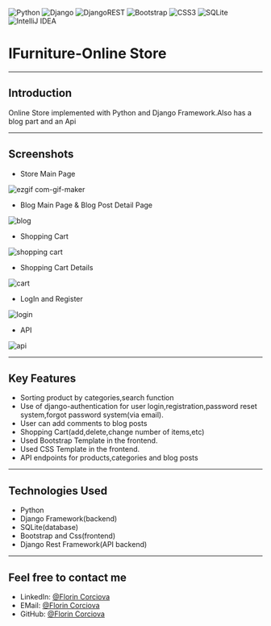 ![Python](https://img.shields.io/badge/python-3670A0?style=for-the-badge&logo=python&logoColor=ffdd54)  ![Django](https://img.shields.io/badge/django-%23092E20.svg?style=for-the-badge&logo=django&logoColor=white)   ![DjangoREST](https://img.shields.io/badge/DJANGO-REST-ff1709?style=for-the-badge&logo=django&logoColor=white&color=ff1709&labelColor=gray)   ![Bootstrap](https://img.shields.io/badge/bootstrap-%23563D7C.svg?style=for-the-badge&logo=bootstrap&logoColor=white)   ![CSS3](https://img.shields.io/badge/css3-%231572B6.svg?style=for-the-badge&logo=css3&logoColor=white)   ![SQLite](https://img.shields.io/badge/sqlite-%2307405e.svg?style=for-the-badge&logo=sqlite&logoColor=white)   ![IntelliJ IDEA](https://img.shields.io/badge/IntelliJIDEA-000000.svg?style=for-the-badge&logo=intellij-idea&logoColor=white)

# IFurniture-Online Store
 - - - -
 ## Introduction
Online Store implemented with Python and Django Framework.Also has a blog part and an Api


 - - - -
 
## Screenshots

* Store Main Page

![ezgif com-gif-maker](https://user-images.githubusercontent.com/74854275/193412995-1038dd15-ce82-4da7-a69e-b070a4712d65.gif)


* Blog Main Page & Blog Post Detail Page


![blog](https://user-images.githubusercontent.com/74854275/193413131-37f4b640-6328-4602-86f3-acdd66fced76.gif)


* Shopping Cart

![shopping cart](https://user-images.githubusercontent.com/74854275/193413492-ace9f236-1286-460f-9d43-44779fa7680a.gif)


* Shopping Cart Details

![cart](https://user-images.githubusercontent.com/74854275/193413616-f67ab76b-81df-43ea-a105-7ef87ae40cfd.jpg)


* LogIn and Register

![login](https://user-images.githubusercontent.com/74854275/193413654-382d60c8-3f5c-470b-91b1-3451b324a821.jpg)


* API

![api](https://user-images.githubusercontent.com/74854275/193413805-25514b66-509b-4195-bace-036b9803b5c9.jpg)


 - - - -
  ## Key Features
  * Sorting product by categories,search function
  * Use of django-authentication for user login,registration,password reset system,forgot password system(via email).
  * User can add comments to blog posts
  * Shopping Cart(add,delete,change number of items,etc)
  * Used Bootstrap Template in the frontend.
  * Used CSS Template in the frontend.
  * API endpoints for products,categories and blog posts
  
   - - - -
  ## Technologies Used
  
  * Python
  * Django Framework(backend)
  * SQLite(database)
  * Bootstrap and Css(frontend)
  * Django Rest Framework(API backend)
  
  
   - - - -
  
  ## Feel free to contact me
  * LinkedIn: [@Florin Corciova](https://www.linkedin.com/in/florin-corciova-0b1513120/) 
  * EMail: [@Florin Corciova](mailto:corciova.f@gmail.com)
  * GitHub: [@Florin Corciova](https://github.com/Stilledood)
  
  
  
